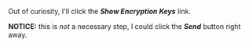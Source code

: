 Out of curiosity, I'll click the ***Show Encryption Keys*** link.

**NOTICE:** this is *not* a necessary step, I could click the ***Send*** button right away.
